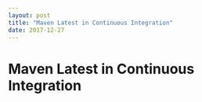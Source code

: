 ```yaml
---
layout: post
title: "Maven Latest in Continuous Integration"
date: 2017-12-27
---
```

# Maven Latest in Continuous Integration
